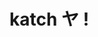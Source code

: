 # katch ヤ ! <img src="https://cdn.discordapp.com/emojis/866012299072503829.webp?size=96&quality=lossless" alt="drawing" width="10"/>
